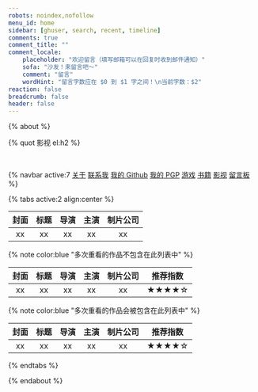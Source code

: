 ```yaml
---
robots: noindex,nofollow
menu_id: home
sidebar: [ghuser, search, recent, timeline]
comments: true
comment_title: ""
comment_locale:
    placeholder: "欢迎留言（填写邮箱可以在回复时收到邮件通知）"
    sofa: "沙发！来留言吧～"
    comment: "留言"
    wordHint: "留言字数应在 $0 到 $1 字之间！\n当前字数：$2"
reaction: false
breadcrumb: false
header: false
---
```


{% about %}

{% quot 影视 el:h2 %}

<br/>

{% navbar active:7 [关于](/) [联系我](/contact-me/) [我的&nbsp;Github](/my-github/) [我的&nbsp;PGP](/my-pgp/) [游戏](/games/) [书籍](/books/) [影视](/movies/) [留言板](/message-board/) %}

{% tabs active:2 align:center %}

<!-- tab 想看 -->

| 封面 | 标题 | 导演 | 主演 | 制片公司 |
|:----:|:----:|:----:|:----:|:--------:|
|  xx  |  xx  |  xx  |  xx  |    xx    |

<!-- tab 在看 -->

{% note color:blue "多次重看的作品不包含在此列表中" %}

| 封面 | 标题 | 导演 | 主演 | 制片公司 | 推荐指数 |
|:----:|:----:|:----:|:----:|:--------:|:--------:|
|  xx  |  xx  |  xx  |  xx  |    xx    |  ★★★★☆  |

<!-- tab 已看 -->

{% note color:blue "多次重看的作品会被包含在此列表中" %}

| 封面 | 标题 | 导演 | 主演 | 制片公司 | 推荐指数 |
|:----:|:----:|:----:|:----:|:--------:|:--------:|
|  xx  |  xx  |  xx  |  xx  |    xx    |  ★★★★☆  |

{% endtabs %}

{% endabout %}
